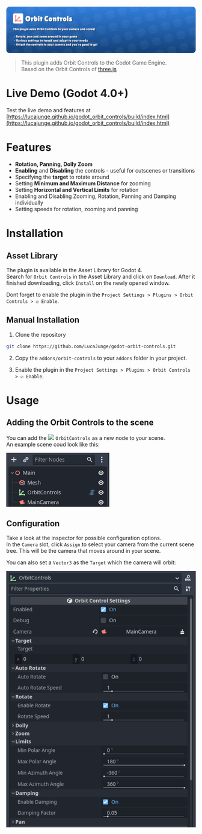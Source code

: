 ![Godot Orbit Controls Header Image](./header.png)

>This plugin adds Orbit Controls to the Godot Game Engine.  
>Based on the Orbit Controls of [three.js](https://threejs.org/docs/#examples/en/controls/OrbitControls)  

# Live Demo (Godot 4.0+)
Test the live demo and features at [https://lucajunge.github.io/godot_orbit_controls/build/index.html](https://lucajunge.github.io/godot_orbit_controls/build/index.html)

# Features

- **Rotation, Panning, Dolly Zoom**
- **Enabling** and **Disabling** the controls - useful for cutscenes or transitions
- Specifying the **target** to rotate around
- Setting **Minimum and Maximum Distance** for zooming
- Setting **Horizontal and Vertical Limits** for rotation
- Enabling and Disabling Zooming, Rotation, Panning and Damping individually
- Setting speeds for rotation, zooming and panning

# Installation

## Asset Library

The plugin is available in the Asset Library for Godot 4.  
Search for `Orbit Controls` in the Asset Library and click on `Download`. After it finished downloading, click `Install` on the newly opened window.  

Dont forget to enable the plugin in the `Project Settings > Plugins > Orbit Controls > ☑ Enable`.


## Manual Installation

1. Clone the repository

```bash
git clone https://github.com/LucaJunge/godot-orbit-controls.git
```

2. Copy the `addons/orbit-controls` to your `addons` folder in your project.

3. Enable the plugin in the `Project Settings > Plugins > Orbit Controls > ☑ Enable`.

# Usage

## Adding the Orbit Controls to the scene

You can add the ![](addons/orbit_controls/node-icon.png) `OrbitControls` as a new node to your scene.  
An example scene coud look like this:

![](images/example_setup.png)

## Configuration

Take a look at the inspector for possible configuration options.  
In the `Camera` slot, click `Assign` to select your camera from the current scene tree. This will be the camera that moves around in your scene.

You can also set a `Vector3` as the `Target` which the camera will orbit:

![](images/example_inspector.png)
